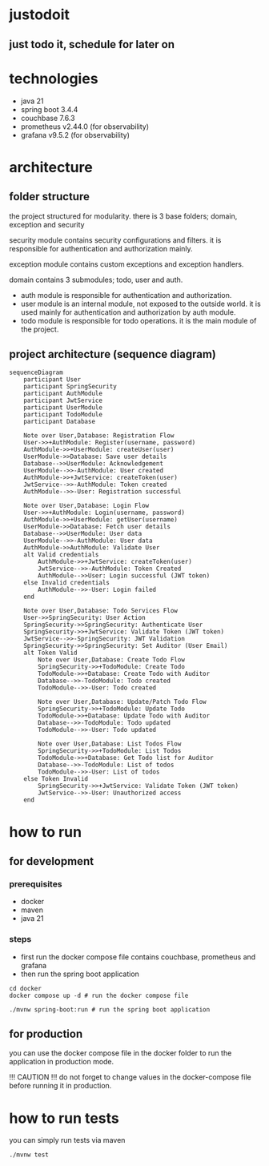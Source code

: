 # justodoit
## just todo it, schedule for later on

# technologies

- java 21
- spring boot 3.4.4
- couchbase 7.6.3
- prometheus v2.44.0 (for observability)
- grafana v9.5.2 (for observability)

# architecture

## folder structure
the project structured for modularity. there is 3 base folders; domain, exception and security

security module contains security configurations and filters. it is responsible for authentication and authorization mainly.

exception module contains custom exceptions and exception handlers.

domain contains 3 submodules; todo, user and auth.
- auth module is responsible for authentication and authorization.
- user module is an internal module, not exposed to the outside world. it is used mainly for authentication and authorization by auth module.
- todo module is responsible for todo operations. it is the main module of the project.

## project architecture (sequence diagram)

```mermaid
sequenceDiagram
    participant User
    participant SpringSecurity
    participant AuthModule
    participant JwtService
    participant UserModule
    participant TodoModule
    participant Database

    Note over User,Database: Registration Flow
    User->>+AuthModule: Register(username, password)
    AuthModule->>+UserModule: createUser(user)
    UserModule->>Database: Save user details
    Database-->>UserModule: Acknowledgement
    UserModule-->>-AuthModule: User created
    AuthModule->>+JwtService: createToken(user)
    JwtService-->>-AuthModule: Token created
    AuthModule-->>-User: Registration successful

    Note over User,Database: Login Flow
    User->>+AuthModule: Login(username, password)
    AuthModule->>+UserModule: getUser(username)
    UserModule->>Database: Fetch user details
    Database-->>UserModule: User data
    UserModule-->>-AuthModule: User data
    AuthModule->>AuthModule: Validate User
    alt Valid credentials
        AuthModule->>+JwtService: createToken(user)
        JwtService-->>-AuthModule: Token Created
        AuthModule-->>User: Login successful (JWT token)
    else Invalid credentials
        AuthModule-->>-User: Login failed
    end

    Note over User,Database: Todo Services Flow
    User->>SpringSecurity: User Action
    SpringSecurity->>SpringSecurity: Authenticate User
    SpringSecurity->>+JwtService: Validate Token (JWT token)
    JwtService-->>-SpringSecurity: JWT Validation
    SpringSecurity->>SpringSecurity: Set Auditor (User Email)
    alt Token Valid
        Note over User,Database: Create Todo Flow
        SpringSecurity->>+TodoModule: Create Todo
        TodoModule->>+Database: Create Todo with Auditor
        Database-->>-TodoModule: Todo created
        TodoModule-->>-User: Todo created

        Note over User,Database: Update/Patch Todo Flow
        SpringSecurity->>+TodoModule: Update Todo
        TodoModule->>+Database: Update Todo with Auditor
        Database-->>-TodoModule: Todo updated
        TodoModule-->>-User: Todo updated

        Note over User,Database: List Todos Flow
        SpringSecurity->>+TodoModule: List Todos
        TodoModule->>+Database: Get Todo list for Auditor
        Database-->>-TodoModule: List of todos
        TodoModule-->>-User: List of todos
    else Token Invalid
        SpringSecurity->>+JwtService: Validate Token (JWT token)
        JwtService-->>-User: Unauthorized access
    end
```

# how to run

## for development

### prerequisites

- docker
- maven
- java 21

### steps

- first run the docker compose file contains couchbase, prometheus and grafana
- then run the spring boot application

```shell
cd docker
docker compose up -d # run the docker compose file
```

```shell
./mvnw spring-boot:run # run the spring boot application
```

## for production

you can use the docker compose file in the docker folder to run the application in production mode.

!!! CAUTION !!! do not forget to change values in the docker-compose file before running it in production.

# how to run tests

you can simply run tests via maven

```shell
./mvnw test
```
